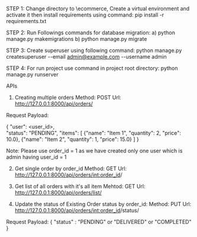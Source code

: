 STEP 1: Change directory to \ecommerce, Create a virtual environment and activate it then install requirements using command:
    pip install -r requirements.txt

STEP 2: Run Followings commands for database migration:
    a) python manage.py makemigrations
    b) python manage.py migrate

STEP 3: Create superuser using following command:
    python manage.py createsuperuser --email admin@example.com --username admin

STEP 4: For run project use command in project root directory:
    python manage.py runserver


APIs

1. Creating multiple orders
Method: POST
Url: http://127.0.0.1:8000/api/orders/

Request Payload:

{
"user": <user_id>,   
"status": "PENDING",
"items": [
{"name": "Item 1", "quantity": 2, "price": 10.0},
{"name": "Item 2", "quantity": 1, "price": 15.0}
]
}

Note:  Please use order_id = 1 as we have created only one user which is admin having user_id = 1


2. Get single order by order_id
Method: GET
Url: http://127.0.0.1:8000/api/orders/<int:order_id>/

3. Get list of all orders with it's all item
Mehtod: GET
Url: http://127.0.0.1:8000/api/orders/list/

4. Update the status of Existing Order status by order_id:
Method: PUT
Url: http://127.0.0.1:8000/api/orders/<int:order_id>/status/

Request Payload:
{
    "status" : "PENDING" or "DELIVERED" or "COMPLETED"
}
